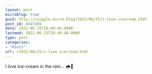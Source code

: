 ```yaml
---
layout: post
microblog: true
guid: http://snuggle.micro.blog/2022/06/25/i-love-icecream.html
post_id: 4547269
date: 2022-06-25T20:49:48-0000
lastmod: 2022-06-25T20:49:48-0000
type: post
categories:
- "Posts"
url: /2022/06/25/i-love-icecream.html
---
```

<p>I love ice-cream in the rain… 🌧🍦</p>
